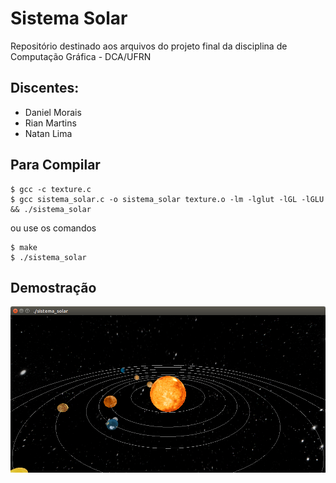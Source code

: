 # Sistema Solar
Repositório destinado aos arquivos do projeto final da disciplina de Computação Gráfica - DCA/UFRN

## Discentes:
* Daniel Morais
* Rian Martins
* Natan Lima

## Para Compilar
```
$ gcc -c texture.c
$ gcc sistema_solar.c -o sistema_solar texture.o -lm -lglut -lGL -lGLU && ./sistema_solar
```

ou use os comandos

```
$ make
$ ./sistema_solar
```

## Demostração

![Sistema Solar](https://github.com/danielsmorais/sistema-solar/blob/master/media/espaco.png)

